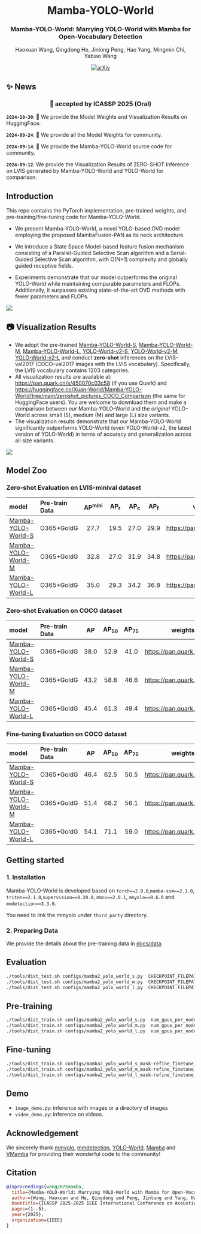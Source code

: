 <div align="center">
<h1>Mamba-YOLO-World</h1>
<h3>Mamba-YOLO-World: Marrying YOLO-World with Mamba for Open-Vocabulary Detection</h3>
Haoxuan Wang, Qingdong He, Jinlong Peng, Hao Yang, Mingmin Chi, Yabiao Wang

<a href="https://arxiv.org/abs/2409.08513"><img src="https://img.shields.io/badge/arXiv-2409.08513-A42C25.svg" alt="arXiv"></a>

</div>

## ✨ News
<div align="center">
<h3>🎉 accepted by ICASSP 2025 (Oral)</h3>
</div>

**`2024-10-30`**: 🤗 We provide the Model Weights and Visualization Results on HuggingFace.

**`2024-09-24`**: 🚀 We provide all the Model Weights for community.

**`2024-09-14`**: 💎 We provide the Mamba-YOLO-World source code for community.

**`2024-09-12`**: We provide the Visualization Results of ZERO-SHOT Inference on LVIS generated by Mamba-YOLO-World and YOLO-World for comparison. <br>


## Introduction
This repo contains the PyTorch implementation, pre-trained weights, and pre-training/fine-tuning code for Mamba-YOLO-World.

- We present Mamba-YOLO-World, a novel YOLO-based OVD model employing the proposed MambaFusion-PAN as its neck architecture.

- We introduce a State Space Model-based feature fusion mechanism consisting of a Parallel-Guided Selective Scan algorithm and a Serial-Guided Selective Scan algorithm, with O(N+1) complexity and globally guided receptive fields.

- Experiments demonstrate that our model outperforms the original YOLO-World while maintaining comparable parameters and FLOPs. Additionally, it surpasses existing state-of-the-art OVD methods with fewer parameters and FLOPs.


<img src="docs/assets/overall_architecture.png">


## 📷 Visualization Results
- We adopt the pre-trained [Mamba-YOLO-World-S](configs/mamba2_yolo_world_s.py), 
  [Mamba-YOLO-World-M](configs/mamba2_yolo_world_m.py), 
  [Mamba-YOLO-World-L](configs/mamba2_yolo_world_l.py), 
  [YOLO-World-v2-S](configs/YOLOWorld_v2/yolo_world_v2_s_vlpan_bn_2e-3_100e_4x8gpus_obj365v1_goldg_train_lvis_minival.py), 
  [YOLO-World-v2-M](configs/YOLOWorld_v2/yolo_world_v2_m_vlpan_bn_2e-3_100e_4x8gpus_obj365v1_goldg_train_lvis_minival.py), 
  [YOLO-World-v2-L](configs/YOLOWorld_v2/yolo_world_v2_l_vlpan_bn_2e-3_100e_4x8gpus_obj365v1_goldg_train_lvis_minival.py) 
  and conduct **zero-shot** inferences on the LVIS-val2017 (COCO-val2017 images with the LVIS vocabulary). Specifically, the LVIS vocabulary contains 1203 categories.
- All visualization results are available at: https://pan.quark.cn/s/450070c03c58 (if you use Quark) and https://huggingface.co/Xuan-World/Mamba-YOLO-World/tree/main/zeroshot_pictures_COCO_Comparison (the same for HuggingFace users). You are welcome to download them and make a comparison between *our* Mamba-YOLO-World and the *original* YOLO-World across small (S), medium (M) and large (L) size variants.
- The visualization results demonstrate that our Mamba-YOLO-World significantly outperforms YOLO-World (even YOLO-World-v2, the latest version of YOLO-World) in terms of accuracy and generalization across all size variants.

<img src="docs/assets/visualization.png">

## Model Zoo

### Zero-shot Evaluation on LVIS-minival dataset

<div><font size=2>

| model                                                    | Pre-train Data       | AP<sup>mini</su> | AP<sub>r</sub> | AP<sub>c</sub> | AP<sub>f</sub> |          weights on Quark           |             weights on HuggingFace                           |
|:---------------------------------------------------------| :------------------- |:----------------:|:--------------:|:--------------:|:--------------:|:-----------------------------------:|:------------------------------------------------------------:|
| [Mamba-YOLO-World-S](configs/mamba2_yolo_world_s.py)     | O365+GoldG |       27.7       |      19.5      |      27.0      |      29.9      | https://pan.quark.cn/s/dce0710ffcec | https://huggingface.co/Xuan-World/Mamba-YOLO-World/tree/main |
| [Mamba-YOLO-World-M](configs/mamba2_yolo_world_m.py)     | O365+GoldG |       32.8       |      27.0      |      31.9      |      34.8      | https://pan.quark.cn/s/dce0710ffcec | https://huggingface.co/Xuan-World/Mamba-YOLO-World/tree/main |
| [Mamba-YOLO-World-L](configs/mamba2_yolo_world_l.py)     | O365+GoldG |       35.0       |      29.3      |      34.2      |      36.8      | https://pan.quark.cn/s/dce0710ffcec | https://huggingface.co/Xuan-World/Mamba-YOLO-World/tree/main |

</font>
</div>

### Zero-shot Evaluation on COCO dataset

<div><font size=2>

| model                                                    | Pre-train Data       |  AP  | AP<sub>50</sub> | AP<sub>75</sub> |          weights on Quark           |                   weights on HuggingFace                     |
|:---------------------------------------------------------| :------------------- |:----:|:---------------:|:---------------:|:-----------------------------------:|:------------------------------------------------------------:|
| [Mamba-YOLO-World-S](configs/mamba2_yolo_world_s.py)     | O365+GoldG | 38.0 |      52.9       |      41.0       | https://pan.quark.cn/s/dce0710ffcec | https://huggingface.co/Xuan-World/Mamba-YOLO-World/tree/main |
| [Mamba-YOLO-World-M](configs/mamba2_yolo_world_m.py)     | O365+GoldG | 43.2 |      58.8       |      46.6       | https://pan.quark.cn/s/dce0710ffcec | https://huggingface.co/Xuan-World/Mamba-YOLO-World/tree/main |
| [Mamba-YOLO-World-L](configs/mamba2_yolo_world_l.py)     | O365+GoldG | 45.4 |      61.3       |      49.4       | https://pan.quark.cn/s/dce0710ffcec | https://huggingface.co/Xuan-World/Mamba-YOLO-World/tree/main |

</font>
</div>

### Fine-tuning Evaluation on COCO dataset

<div><font size=2>

| model                                                    | Pre-train Data       |  AP  | AP<sub>50</sub> | AP<sub>75</sub> |          weights on Quark           |                      weights on HuggingFace                  |
|:---------------------------------------------------------| :------------------- |:----:|:---------------:|:---------------:|:-----------------------------------:|:------------------------------------------------------------:|
| [Mamba-YOLO-World-S](configs/mamba2_yolo_world_s.py)     | O365+GoldG | 46.4 |      62.5       |      50.5       | https://pan.quark.cn/s/dce0710ffcec | https://huggingface.co/Xuan-World/Mamba-YOLO-World/tree/main |
| [Mamba-YOLO-World-M](configs/mamba2_yolo_world_m.py)     | O365+GoldG | 51.4 |      68.2       |      56.1       | https://pan.quark.cn/s/dce0710ffcec | https://huggingface.co/Xuan-World/Mamba-YOLO-World/tree/main |
| [Mamba-YOLO-World-L](configs/mamba2_yolo_world_l.py)     | O365+GoldG | 54.1 |      71.1       |      59.0       | https://pan.quark.cn/s/dce0710ffcec | https://huggingface.co/Xuan-World/Mamba-YOLO-World/tree/main |

</font>
</div>

## Getting started

### 1. Installation

Mamba-YOLO-World is developed based on `torch==2.0.0`,`mamba-ssm==2.1.0`, `triton==2.1.0`,`supervision==0.20.0`, `mmcv==2.0.1`, `mmyolo==0.6.0` and `mmdetection==3.3.0`. 

You need to link the mmyolo under  `third_party` directory.

### 2. Preparing Data

We provide the details about the pre-training data in [docs/data](./docs/data.md).

##  Evaluation
```bash
./tools/dist_test.sh configs/mamba2_yolo_world_s.py  CHECKPOINT_FILEPATH  num_gpus_per_node
./tools/dist_test.sh configs/mamba2_yolo_world_m.py  CHECKPOINT_FILEPATH  num_gpus_per_node
./tools/dist_test.sh configs/mamba2_yolo_world_l.py  CHECKPOINT_FILEPATH  num_gpus_per_node
```

## Pre-training
```bash
./tools/dist_train.sh configs/mamba2_yolo_world_s.py  num_gpus_per_node  --amp
./tools/dist_train.sh configs/mamba2_yolo_world_m.py  num_gpus_per_node  --amp
./tools/dist_train.sh configs/mamba2_yolo_world_l.py  num_gpus_per_node  --amp
```


## Fine-tuning
```bash
./tools/dist_train.sh configs/mamba2_yolo_world_s_mask-refine_finetune_coco.py  num_gpus_per_node --amp 
./tools/dist_train.sh configs/mamba2_yolo_world_m_mask-refine_finetune_coco.py  num_gpus_per_node --amp 
./tools/dist_train.sh configs/mamba2_yolo_world_l_mask-refine_finetune_coco.py  num_gpus_per_node --amp 
```

## Demo


- `image_demo.py`: inference with images or a directory of images
- `video_demo.py`: inference on videos.

## Acknowledgement

We sincerely thank [mmyolo](https://github.com/open-mmlab/mmyolo), [mmdetection](https://github.com/open-mmlab/mmdetection), [YOLO-World](https://github.com/AILAB-CVC/YOLO-World), [Mamba](https://github.com/state-spaces/mamba) and [VMamba](https://github.com/MzeroMiko/VMamba) for providing their wonderful code to the community!

## Citation
```BibTeX
@inproceedings{wang2025mamba,
  title={Mamba-YOLO-World: Marrying YOLO-World with Mamba for Open-Vocabulary Detection},
  author={Wang, Haoxuan and He, Qingdong and Peng, Jinlong and Yang, Hao and Chi, Mingmin and Wang, Yabiao},
  booktitle={ICASSP 2025-2025 IEEE International Conference on Acoustics, Speech and Signal Processing (ICASSP)},
  pages={1--5},
  year={2025},
  organization={IEEE}
}
```